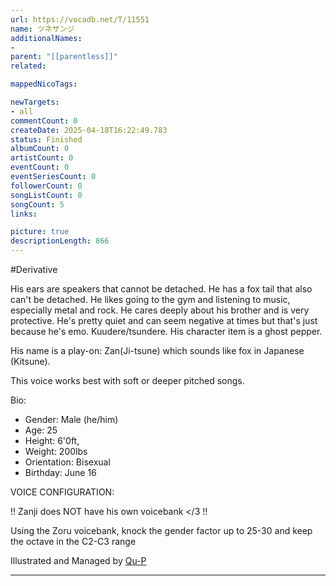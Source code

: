 ```yaml
---
url: https://vocadb.net/T/11551
name: ツネザンジ
additionalNames: 
- 
parent: "[[parentless]]"
related:

mappedNicoTags:

newTargets:
- all
commentCount: 0
createDate: 2025-04-18T16:22:49.783
status: Finished
albumCount: 0
artistCount: 0
eventCount: 0
eventSeriesCount: 0
followerCount: 0
songListCount: 0
songCount: 5
links: 

picture: true
descriptionLength: 866
---
```


#Derivative

His ears are speakers that cannot be detached. He has a fox tail that also can't be detached. He likes going to the gym and listening to music, especially metal and rock. He cares deeply about his brother and is very protective. He's pretty quiet and can seem negative at times but that's just because he's emo. Kuudere/tsundere. His character item is a ghost pepper.

His name is a play-on: Zan(Ji-tsune) which sounds like fox in Japanese (Kitsune).

This voice works best with soft or deeper pitched songs.

Bio:
- Gender: Male (he/him)
- Age: 25
- Height: 6'0ft, 
- Weight: 200lbs
- Orientation: Bisexual
- Birthday: June 16

VOICE CONFIGURATION:

!! Zanji does NOT have his own voicebank </3 !!

Using the Zoru voicebank, knock the gender factor up to 25-30 and keep the octave in the C2-C3 range


Illustrated and Managed by [Qu-P](https://vocadb.net/Ar/118313)

---

